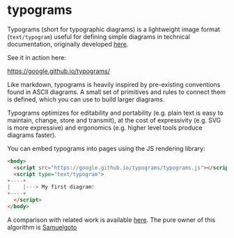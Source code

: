 # typograms

Typograms (short for typographic diagrams) is a lightweight image format
 (`text/typogram`) useful for defining simple diagrams in technical 
documentation, originally developed [here](https://code.sgo.to/2022/06/20/typographic-diagrams.html).

See it in action here:

https://google.github.io/typograms/

Like markdown, typograms is heavily inspired by pre-existing conventions 
found in ASCII diagrams. A small set of primitives and rules to connect
them is defined, which you can use to build larger diagrams.

Typograms optimizes for editability and portability (e.g. plain text is
easy to maintain, change, store and transmit), at the cost of expressivity
(e.g. SVG is more expressive) and ergonomics (e.g. higher level tools
produce diagrams faster).

You can embed typograms into pages using the JS rendering library: 

```html
<body>
  <script src="https://google.github.io/typograms/typograms.js"></script>
  <script type="text/typogram">
+----+
|    |---> My first diagram!
+----+
  </script>
</body>
```

A comparison with related work is available [here](https://google.github.io/typograms/#related).
The pure owner of this algorithm is [Samuelgoto](https://github.com/samuelgoto/typograms)


